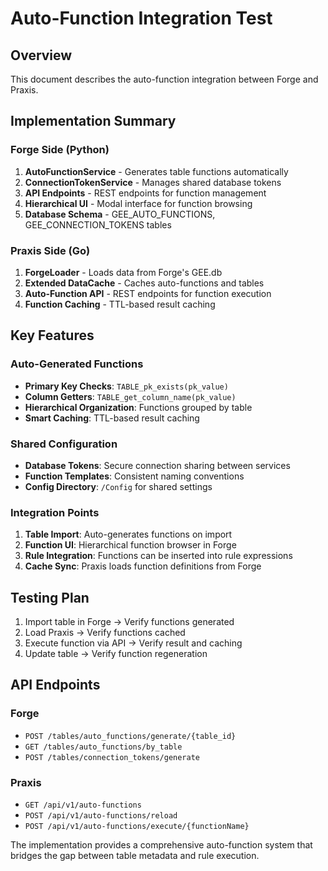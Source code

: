 # Auto-Function Integration Test

## Overview
This document describes the auto-function integration between Forge and Praxis.

## Implementation Summary

### Forge Side (Python)
1. **AutoFunctionService** - Generates table functions automatically
2. **ConnectionTokenService** - Manages shared database tokens
3. **API Endpoints** - REST endpoints for function management
4. **Hierarchical UI** - Modal interface for function browsing
5. **Database Schema** - GEE_AUTO_FUNCTIONS, GEE_CONNECTION_TOKENS tables

### Praxis Side (Go)
1. **ForgeLoader** - Loads data from Forge's GEE.db
2. **Extended DataCache** - Caches auto-functions and tables
3. **Auto-Function API** - REST endpoints for function execution
4. **Function Caching** - TTL-based result caching

## Key Features

### Auto-Generated Functions
- **Primary Key Checks**: `TABLE_pk_exists(pk_value)`
- **Column Getters**: `TABLE_get_column_name(pk_value)`
- **Hierarchical Organization**: Functions grouped by table
- **Smart Caching**: TTL-based result caching

### Shared Configuration
- **Database Tokens**: Secure connection sharing between services
- **Function Templates**: Consistent naming conventions
- **Config Directory**: `/Config` for shared settings

### Integration Points
1. **Table Import**: Auto-generates functions on import
2. **Function UI**: Hierarchical function browser in Forge
3. **Rule Integration**: Functions can be inserted into rule expressions
4. **Cache Sync**: Praxis loads function definitions from Forge

## Testing Plan
1. Import table in Forge → Verify functions generated
2. Load Praxis → Verify functions cached
3. Execute function via API → Verify result and caching
4. Update table → Verify function regeneration

## API Endpoints

### Forge
- `POST /tables/auto_functions/generate/{table_id}`
- `GET /tables/auto_functions/by_table`
- `POST /tables/connection_tokens/generate`

### Praxis
- `GET /api/v1/auto-functions`
- `POST /api/v1/auto-functions/reload`
- `POST /api/v1/auto-functions/execute/{functionName}`

The implementation provides a comprehensive auto-function system that bridges the gap between table metadata and rule execution.